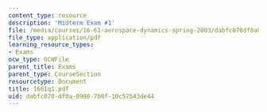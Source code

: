 ```yaml
---
content_type: resource
description: 'Midterm Exam #1'
file: /media/courses/16-61-aerospace-dynamics-spring-2003/dabfc070df0a09907b0f10c57543de44_1661q1.pdf
file_type: application/pdf
learning_resource_types:
- Exams
ocw_type: OCWFile
parent_title: Exams
parent_type: CourseSection
resourcetype: Document
title: 1661q1.pdf
uid: dabfc070-df0a-0990-7b0f-10c57543de44
---
```

